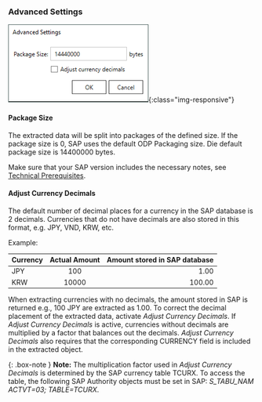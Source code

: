 ### Advanced Settings

![ODP Advanced Settings](/img/content/odp/advanced-settings.png){:class="img-responsive"}

#### Package Size
The extracted data will be split into packages of the defined size. 
If the package size is 0, SAP uses the default ODP Packaging size.
Die default package size is 14400000 bytes.

Make sure that your SAP version includes the necessary notes, see [Technical Prerequisites](../odp#technical-prerequisites). <br>

#### Adjust Currency Decimals

The default number of decimal places for a currency in the SAP database is 2 decimals.
Currencies that do not have decimals are also stored in this format, e.g. JPY, VND, KRW, etc.

Example:

| Currency        | Actual Amount          | Amount stored in SAP database |
| ------------- |:-------------:| -----:|
| JPY | 100	|1.00|
| KRW | 10000	|100.00|

When extracting currencies with no decimals, the amount stored in SAP is returned e.g., 100 JPY are extracted as 1.00.
To correct the decimal placement of the extracted data, activate *Adjust Currency Decimals*.
If *Adjust Currency Decimals* is active, currencies without decimals are multiplied by a factor that balances out the decimals.
*Adjust Currency Decimals* also requires that the corresponding CURRENCY field is included in the extracted object.


{: .box-note }
**Note:** The multiplication factor used in *Adjust Currency Decimals* is determined by the SAP currency table TCURX. 
To access the table, the following SAP Authority objects must be set in SAP: *S_TABU_NAM	ACTVT=03; TABLE=TCURX*.
